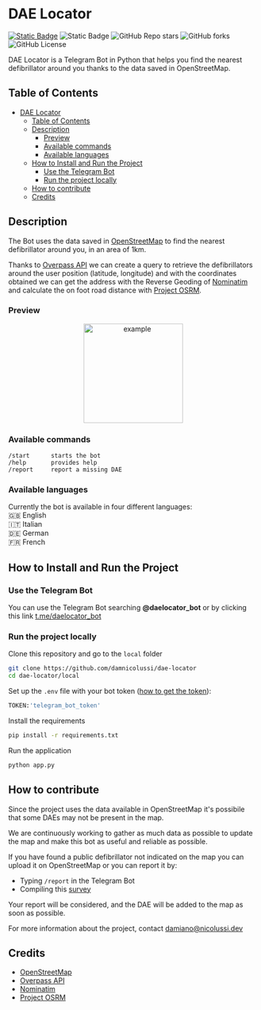 # DAE Locator
[![Static Badge](https://img.shields.io/badge/Open%20in%20Telegram-label?style=flat&logo=telegram&logoColor=blue&labelColor=%232C2C32&color=blue&link=t.me%2Fdaelocator)](https://t.me/daelocator_bot)
![Static Badge](https://img.shields.io/badge/OpenStreetMap-label?color=orange)
![GitHub Repo stars](https://img.shields.io/github/stars/damnicolussi/dae-locator?color=green)
![GitHub forks](https://img.shields.io/github/forks/damnicolussi/dae-locator?color=green)
![GitHub License](https://img.shields.io/github/license/damnicolussi/dae-locator)

 DAE Locator is a Telegram Bot in Python that helps you find the nearest defibrillator around you thanks to the data saved in OpenStreetMap.

 ## Table of Contents
- [DAE Locator](#dae-locator)
  - [Table of Contents](#table-of-contents)
  - [Description](#description)
    - [Preview](#preview)
    - [Available commands](#available-commands)
    - [Available languages](#available-languages)
  - [How to Install and Run the Project](#how-to-install-and-run-the-project)
    - [Use the Telegram Bot](#use-the-telegram-bot)
    - [Run the project locally](#run-the-project-locally)
  - [How to contribute](#how-to-contribute)
  - [Credits](#credits)

 ## Description
 The Bot uses the data saved in [OpenStreetMap](https://www.openstreetmap.org/) to find the nearest defibrillator around you, in an area of 1km.
 
 Thanks to [Overpass API](https://overpass-api.de/) we can create a query to retrieve the defibrillators around the user position (latitude, longitude) and with the coordinates obtained we can get the address with the Reverse Geoding of [Nominatim](https://nominatim.openstreetmap.org/) and calculate the on foot road distance with [Project OSRM](https://project-osrm.org/). 

 ### Preview
 <p align="center"><img src="example.gif" alt="example" width="200"/></p>

 ### Available commands
 ```
/start      starts the bot
/help       provides help
/report     report a missing DAE
```

### Available languages
Currently the bot is available in four different languages:<br>
:gb: English<br>
:it: Italian<br>
:de: German<br>
:fr: French

 ## How to Install and Run the Project
 ### Use the Telegram Bot
 You can use the Telegram Bot searching **@daelocator_bot** or by clicking this link [t.me/daelocator_bot](https://t.me/daelocator_bot)

### Run the project locally
 Clone this repository and go to the `local` folder
 ```bash
git clone https://github.com/damnicolussi/dae-locator
cd dae-locator/local
 ```
 Set up the `.env` file with your bot token ([how to get the token](https://core.telegram.org/bots/features#botfather)):
 ```python
 TOKEN:'telegram_bot_token'
 ```
 Install the requirements
 ```bash
pip install -r requirements.txt
 ```
 Run the application
 ```bash
python app.py
 ```

## How to contribute
Since the project uses the data available in OpenStreetMap it's possibile that some DAEs may not be present in the map.

We are continuously working to gather as much data as possible to update the map and make this bot as useful and reliable as possible.

If you have found a public defibrillator not indicated on the map you can upload it on OpenStreetMap or you can report it by:
- Typing `/report` in the Telegram Bot
- Compiling this <a href="https://share-eu1.hsforms.com/1yJynPcprTIe1rzWPf14QSA2djdd8" target="_blank">survey</a>

Your report will be considered, and the DAE will be added to the map as soon as possible.

For more information about the project, contact <a href='mailto:damiano@nicolussi.dev' target='_blank'>damiano@nicolussi.dev</a>

## Credits
- [OpenStreetMap](https://www.openstreetmap.org/)
- [Overpass API](https://overpass-api.de/)
- [Nominatim](https://nominatim.openstreetmap.org/)
- [Project OSRM](https://project-osrm.org/)
